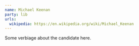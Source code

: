 ```yaml
---
name: Michael Keenan
party: lib
urls:
  wikipedia: https://en.wikipedia.org/wiki/Michael_Keenan
---
```

Some verbiage about the candidate here.
